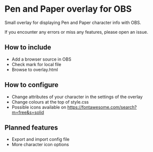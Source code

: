 # Pen and Paper overlay for OBS
Small overlay for displaying Pen and Paper character info with OBS.

If you encounter any errors or miss any features, please open an issue.


## How to include
* Add a browser source in OBS
* Check mark for local file
* Browse to overlay.html

## How to configure
* Change attributes of your character in the settings of the overlay
* Change colours at the top of style.css
* Possible icons available on https://fontawesome.com/search?m=free&s=solid

## Planned features
* Export and import config file
* More character icon options